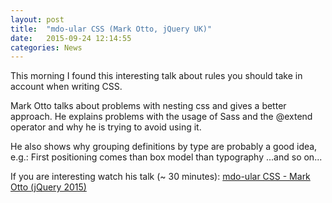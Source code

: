 ```yaml
---
layout: post
title:  "mdo-ular CSS (Mark Otto, jQuery UK)"
date:   2015-09-24 12:14:55
categories: News
---
```


This morning I found this interesting talk about rules you should take in account when writing CSS.

Mark Otto talks about problems with nesting css and gives a better approach.
He explains problems with the usage of Sass and the @extend operator and why he is trying to avoid using it.
 
He also shows why grouping definitions by type are probably a good idea, e.g.:
First positioning comes than box model than typography ...and so on... 

If you are interesting watch his talk (~ 30 minutes):
[mdo-ular CSS - Mark Otto (jQuery 2015)](http://jqueryuk.com/2015/videos.php?s=mdo-ular-css)

